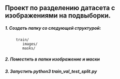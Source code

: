 ## Проект по разделению датасета с изображениями на подвыборки.

##### 1. Создать папку со следующей структурой:

         train/
            images/
            masks/
   
##### 2. Поместить в папки изображение и маски

##### 3. Запустить python3 train_val_test_split.py


